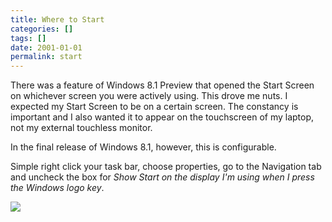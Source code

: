 ```yaml
---
title: Where to Start
categories: []
tags: []
date: 2001-01-01
permalink: start
---
```


There was a feature of Windows 8.1 Preview that opened the Start Screen on whichever screen you were actively using. This drove me nuts. I expected my Start Screen to be on a certain screen. The constancy is important and I also wanted it to appear on the touchscreen of my laptop, not my external touchless monitor.
<!-- xmore -->

In the final release of Windows 8.1, however, this is configurable.

Simple right click your task bar, choose properties, go to the Navigation tab and uncheck the box for _Show Start on the display I&#39;m using when I press the Windows logo key_.

![](/files/start_01.png)
